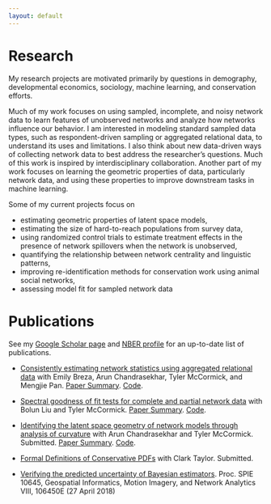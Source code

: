 ```yaml
---
layout: default
---
```


# Research

My research projects are motivated primarily by questions in demography, developmental economics, sociology, machine learning, and conservation efforts.

Much of my work focuses on using sampled, incomplete, and noisy network data to learn features of unobserved networks and analyze how networks influence our behavior. I am interested in modeling standard sampled data types, such as respondent-driven sampling or aggregated relational data, to understand its uses and limitations. I also think about new data-driven ways of collecting network data to best address the researcher’s questions. Much of this work is inspired by interdisciplinary collaboration. Another part of my work focuses on learning the geometric properties of data, particularly network data, and using these properties to improve downstream tasks in machine learning. 

Some of my current projects focus on

- estimating geometric properties of latent space models,
- estimating the size of hard-to-reach populations from survey data,
- using randomized control trials to estimate treatment effects in the presence of network spillovers when the network is unobserved, 
- quantifying the relationship between network centrality and linguistic patterns, 
- improving re-identification methods for conservation work using animal social networks,  
- assessing model fit for sampled network data

# Publications
See my [Google Scholar page](https://scholar.google.com/citations?user=Ab-RAckAAAAJ&hl=en) and [NBER profile](https://www.nber.org/people/shane_lubold?page=1&perPage=50) for an up-to-date list of publications. 

- [Consistently estimating network statistics using aggregated relational data](https://arxiv.org/abs/1908.09881) with Emily Breza, Arun Chandrasekhar, Tyler McCormick, and Mengjie Pan. [Paper Summary](https://slubold.github.io/ARD_Consistent_Estimation/). [Code](https://github.com/slubold/ARD_Consistent_Estimation).

- [Spectral goodness of fit tests for complete and partial network data](https://arxiv.org/abs/2106.09702) with Bolun Liu and Tyler McCormick. [Paper Summary](GOF_Summary.md). [Code](https://github.com/slubold/Network_GOF).

- [Identifying the latent space geometry of network models through analysis of curvature](https://arxiv.org/abs/2012.10559) with Arun Chandrasekhar and Tyler McCormick. Submitted. [Paper Summary](LS_Geometry_Summary.md). [Code](https://github.com/slubold/LS_Geometry).

- [Formal Definitions of Conservative PDFs](https://arxiv.org/pdf/1912.06780) with Clark Taylor. Submitted.

- [Verifying the predicted uncertainty of Bayesian estimators](https://www.spiedigitallibrary.org/conference-proceedings-of-spie/10645/106450E/Verifying-the-predicted-uncertainty-of-Bayesian-estimators/10.1117/12.2304954.short?SSO=1). Proc. SPIE 10645, Geospatial Informatics, Motion Imagery, and Network Analytics VIII, 106450E (27 April 2018)
